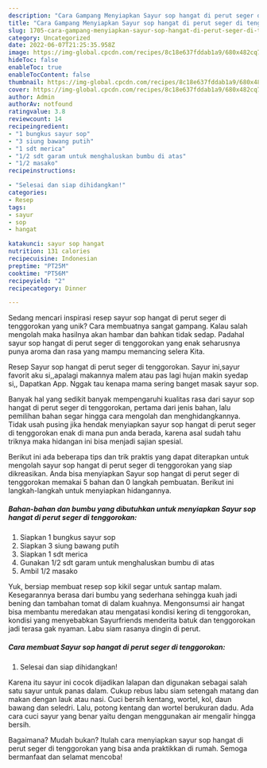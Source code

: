 ```yaml
---
description: "Cara Gampang Menyiapkan Sayur sop hangat di perut seger di tenggorokan yang Mantap"
title: "Cara Gampang Menyiapkan Sayur sop hangat di perut seger di tenggorokan yang Mantap"
slug: 1705-cara-gampang-menyiapkan-sayur-sop-hangat-di-perut-seger-di-tenggorokan-yang-mantap
category: Uncategorized
date: 2022-06-07T21:25:35.958Z
image: https://img-global.cpcdn.com/recipes/8c18e637fddab1a9/680x482cq70/sayur-sop-hangat-di-perut-seger-di-tenggorokan-foto-resep-utama.jpg
hideToc: false
enableToc: true
enableTocContent: false
thumbnail: https://img-global.cpcdn.com/recipes/8c18e637fddab1a9/680x482cq70/sayur-sop-hangat-di-perut-seger-di-tenggorokan-foto-resep-utama.jpg
cover: https://img-global.cpcdn.com/recipes/8c18e637fddab1a9/680x482cq70/sayur-sop-hangat-di-perut-seger-di-tenggorokan-foto-resep-utama.jpg
author: Admin
authorAv: notfound
ratingvalue: 3.8
reviewcount: 14
recipeingredient:
- "1 bungkus sayur sop"
- "3 siung bawang putih"
- "1 sdt merica"
- "1/2 sdt garam untuk menghaluskan bumbu di atas"
- "1/2 masako"
recipeinstructions:

- "Selesai dan siap dihidangkan!"
categories:
- Resep
tags:
- sayur
- sop
- hangat

katakunci: sayur sop hangat 
nutrition: 131 calories
recipecuisine: Indonesian
preptime: "PT25M"
cooktime: "PT56M"
recipeyield: "2"
recipecategory: Dinner

---
```





Sedang mencari inspirasi resep sayur sop hangat di perut seger di tenggorokan yang unik? Cara membuatnya sangat gampang. Kalau salah mengolah maka hasilnya akan hambar dan bahkan tidak sedap. Padahal sayur sop hangat di perut seger di tenggorokan yang enak seharusnya punya aroma dan rasa yang mampu memancing selera Kita.





Resep Sayur sop hangat di perut seger di tenggorokan. Sayur ini,sayur favorit aku si,,apalagi makannya malem atau pas lagi hujan makin syedap si,, Dapatkan App. Nggak tau kenapa mama sering banget masak sayur sop.

Banyak hal yang sedikit banyak mempengaruhi kualitas rasa dari sayur sop hangat di perut seger di tenggorokan, pertama dari jenis bahan, lalu pemilihan bahan segar hingga cara mengolah dan menghidangkannya. Tidak usah pusing jika hendak menyiapkan sayur sop hangat di perut seger di tenggorokan enak di mana pun anda berada, karena asal sudah tahu triknya maka hidangan ini bisa menjadi sajian spesial.






Berikut ini ada beberapa tips dan trik praktis yang dapat diterapkan untuk mengolah sayur sop hangat di perut seger di tenggorokan yang siap dikreasikan. Anda bisa menyiapkan Sayur sop hangat di perut seger di tenggorokan memakai 5 bahan dan 0 langkah pembuatan. Berikut ini langkah-langkah untuk menyiapkan hidangannya.

<!--inarticleads1-->

##### Bahan-bahan dan bumbu yang dibutuhkan untuk menyiapkan Sayur sop hangat di perut seger di tenggorokan:

1. Siapkan 1 bungkus sayur sop
1. Siapkan 3 siung bawang putih
1. Siapkan 1 sdt merica
1. Gunakan 1/2 sdt garam untuk menghaluskan bumbu di atas
1. Ambil 1/2 masako


Yuk, bersiap membuat resep sop kikil segar untuk santap malam. Kesegarannya berasa dari bumbu yang sederhana sehingga kuah jadi bening dan tambahan tomat di dalam kuahnya. Mengonsumsi air hangat bisa membantu meredakan atau mengatasi kondisi kering di tenggorokan, kondisi yang menyebabkan Sayurfriends menderita batuk dan tenggorokan jadi terasa gak nyaman. Labu siam rasanya dingin di perut. 

<!--inarticleads2-->

##### Cara membuat Sayur sop hangat di perut seger di tenggorokan:


1. Selesai dan siap dihidangkan!

Karena itu sayur ini cocok dijadikan lalapan dan digunakan sebagai salah satu sayur untuk panas dalam. Cukup rebus labu siam setengah matang dan makan dengan lauk atau nasi. Cuci bersih kentang, wortel, kol, daun bawang dan seledri. Lalu, potong kentang dan wortel berukuran dadu. Ada cara cuci sayur yang benar yaitu dengan menggunakan air mengalir hingga bersih. 

Bagaimana? Mudah bukan? Itulah cara menyiapkan sayur sop hangat di perut seger di tenggorokan yang bisa anda praktikkan di rumah. Semoga bermanfaat dan selamat mencoba!
